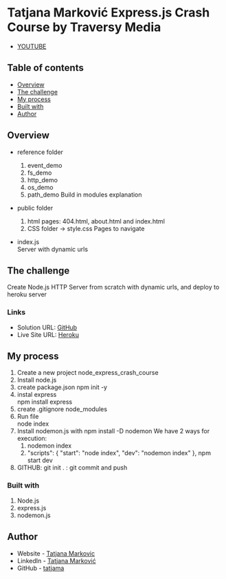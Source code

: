 # Tatjana Marković Express.js Crash Course by Traversy Media

- [YOUTUBE](https://www.youtube.com/watch?v=L72fhGm1tfE)

## Table of contents

  - [Overview](#overview)
  - [The challenge](#the-challenge)
  - [My process](#my-process)
  - [Built with](#built-with)
  - [Author](#author)

## Overview

- reference folder 
  1. event_demo
  2. fs_demo
  3. http_demo
  4. os_demo
  5. path_demo
  Build in modules explanation

- public folder 
  1. html pages: 404.html, about.html and index.html
  2. CSS folder -> style.css
  Pages to navigate

- index.js  
  Server with dynamic urls


## The challenge

Create Node.js HTTP Server from scratch with dynamic urls, and deploy to heroku server

### Links

- Solution URL: [GitHub](https://github.com/tatjama/node_crash_course)
- Live Site URL: [Heroku](https://powerful-savannah-08202.herokuapp.com/about.html)

## My process

1. Create a new project node_express_crash_course
2. Install node.js
3. create package.json
    npm init -y
4. instal express  
    npm install express
5. create .gitignore 
    node_modules
6.  Run file  
    node index
7. Install nodemon.js with
  npm install -D nodemon 
  We have 2 ways for execution:
   1. nodemon index
   2. "scripts": {
          "start": "node index",
          "dev": "nodemon index"
        },
        npm start dev
8. GITHUB: git init .
         : git commit and push
### Built with

1. Node.js
2. express.js
3. nodemon.js

## Author

- Website - [Tatjana Markovic](https://my-react-portfolio-tatjana.vercel.app/)
- LinkedIn - [Tatjana Marković](https://www.linkedin.com/in/tatjana-markovi%C4%87-919501189/)
- GitHub - [tatjama](https://github.com/tatjama)